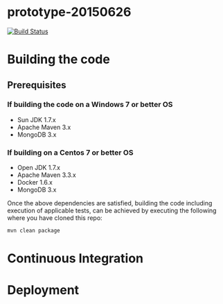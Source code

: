 # prototype-20150626

[![Build Status](http://ec2-52-4-234-87.compute-1.amazonaws.com:8080/buildStatus/icon?job=prototype-20150626_master)](http://ec2-52-4-234-87.compute-1.amazonaws.com:8080/job/prototype-20150626_master/)

# Building the code
## Prerequisites
### If building the code on a Windows 7 or better OS
* Sun JDK 1.7.x
* Apache Maven 3.x
* MongoDB 3.x

### If building on a Centos 7 or better OS
* Open JDK 1.7.x
* Apache Maven 3.3.x
* Docker 1.6.x
* MongoDB 3.x

Once the above dependencies are satisfied, building the code including execution of applicable tests, can be
achieved by executing the following where you have cloned this repo:

```bash
mvn clean package
``` 
 

# Continuous Integration

# Deployment